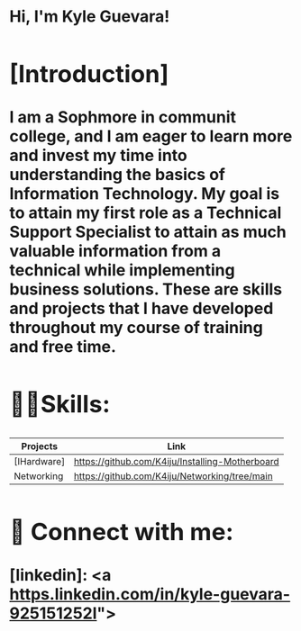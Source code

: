 <h1>Hi, I'm Kyle Guevara! <h/1>

<h2>[Introduction]</h2>

<b>I am a Sophmore in communit college, and I am eager to learn more and invest my time into understanding the basics of Information Technology. My goal is to attain my first role as a Technical Support Specialist to attain as much valuable information from a technical while implementing business solutions. These are skills and projects that I have developed throughout my course of training and free time.</b>

<h2>👨‍💻Skills:</h2>

|Projects          | Link |
|------------------|------------------|
|[IHardware]  | https://github.com/K4iju/Installing-Motherboard|
| Networking  | https://github.com/K4iju/Networking/tree/main|




<h2> 🤳 Connect with me:</h2>

[linkedin]: <a [https.linkedin.com/in/kyle-guevara-925151252l](https://www.linkedin.com/in/kyle-guevara-925151252/)"></a>

